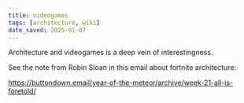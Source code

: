 ```yaml
---
title: videogames
tags: [architecture, wiki]
date_saved: 2025-01-07
---
```


Architecture and videogames is a deep vein of interestingness.

See the note from Robin Sloan in this email about fortnite architecture:

<https://buttondown.email/year-of-the-meteor/archive/week-21-all-is-foretold/>
